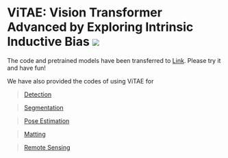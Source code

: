 <h1 align="left">ViTAE: Vision Transformer Advanced by Exploring Intrinsic Inductive Bias <a href="https://arxiv.org/pdf/2106.03348.pdf"><img  src="https://img.shields.io/badge/arXiv-Paper-<COLOR>.svg" ></a>
</a> </h1> 

The code and pretrained models have been transferred to [Link](https://github.com/ViTAE-Transformer/ViTAE-Transformer). Please try it and have fun!

We have also provided the codes of using ViTAE for 

> [Detection](https://github.com/ViTAE-Transformer/ViTAE-Transformer/tree/main/Object-Detection)

> [Segmentation](https://github.com/ViTAE-Transformer/ViTAE-Transformer/tree/main/Semantic-Segmentation)

> [Pose Estimation](https://github.com/ViTAE-Transformer/ViTAE-Transformer/tree/main/Animal-Pose-Estimation)

> [Matting](https://github.com/ViTAE-Transformer/ViTAE-Transformer-Remote-Sensing)

> [Remote Sensing](https://github.com/ViTAE-Transformer/ViTAE-Transformer-Matting)
